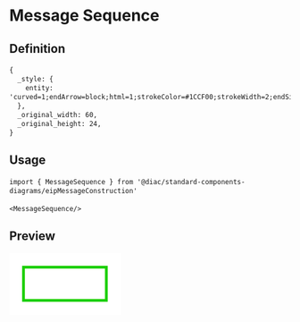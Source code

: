 # Message Sequence

## Definition

```
{
  _style: { 
    entity: 'curved=1;endArrow=block;html=1;strokeColor=#1CCF00;strokeWidth=2;endSize=3;rounded=0;',
  },
  _original_width: 60,
  _original_height: 24,
}
```

## Usage

```
import { MessageSequence } from '@diac/standard-components-diagrams/eipMessageConstruction'

<MessageSequence/>
```

## Preview

<img src="./message-sequence.png" width="200"/>
